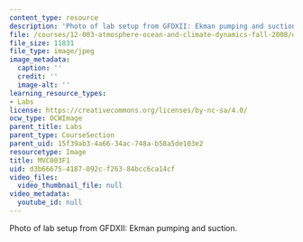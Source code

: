 ```yaml
---
content_type: resource
description: 'Photo of lab setup from GFDXII: Ekman pumping and suction.'
file: /courses/12-003-atmosphere-ocean-and-climate-dynamics-fall-2008/d3b666754187092cf26384bcc6ca14cf_MVC003F1.jpg
file_size: 11831
file_type: image/jpeg
image_metadata:
  caption: ''
  credit: ''
  image-alt: ''
learning_resource_types:
- Labs
license: https://creativecommons.org/licenses/by-nc-sa/4.0/
ocw_type: OCWImage
parent_title: Labs
parent_type: CourseSection
parent_uid: 15f39ab3-4a66-34ac-748a-b58a5de103e2
resourcetype: Image
title: MVC003F1
uid: d3b66675-4187-092c-f263-84bcc6ca14cf
video_files:
  video_thumbnail_file: null
video_metadata:
  youtube_id: null
---
```

Photo of lab setup from GFDXII: Ekman pumping and suction.